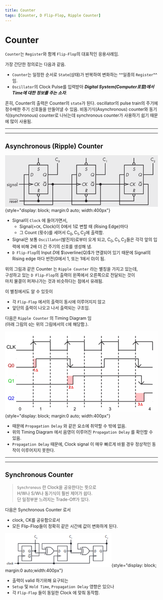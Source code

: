 ```yaml
---
title: Counter
tags: [Counter, D Flip-Flop, Ripple Counter]
---
```


# Counter

`Counter`는 `Register`와 함께 `Flip-Flop`의 대표적인 응용사례임.

가장 간단한 정의로는 다음과 같음.

* `Counter`는 일정한 순서로 `State`(상태)가 반복하여 변화하는 ^^일종의 `Register`^^ 임.
* `Oscillator`의 Clock Pulse를 입력받아 ***Digital System(Computer포함)에서 Time에 대한 정보를 주는 소자***.

흔히, Counter의 출력은 Counter의 `state`가 된다. oscillator의 pulse train의 주기에 정수배한 주기 신호들을 만들어낼 수 있음. 비동기식(Asynchronous) counter와 동기식(synchronous) counter로 나뉘는데 synchronous counter가 사용하기 쉽기 때문에 많이 사용됨.

---

---

## Asynchronous (Ripple) Counter


![Asynchronous Counter](./img/ripple_counter.png){style="display: block; margin:0 auto; width:400px"}


* Signal이 `Clock` 에 들어가면서, 
    * Signal(=`CK`, Clock)이 0에서 1로 변할 때 (Rising Edge)마다 
    * 그 Count (횟수)를 세어서 $\text{C}_0,\text{C}_1,\text{C}_2$에 출력함.
* Signal은 보통 `Oscillator`(발진자)로부터 오게 되고, $\text{C}_0,\text{C}_1,\text{C}_2$들은 각각 앞의 입력에 비해 2배 더 긴 주기의 신호를 생성해 냄.
* `D Flip-Flop`의 Input $D$에 $\overline{Q}$가 연결되어 있기 때문에 Signal의 Rising edge 마다 반전(0에서 1, 또는 1에서 0)이 됨. 

위의 그림과 같은 Counter 는 `Ripple Counter` 라는 별칭을 가지고 있는데,  
구성하고 있는 `D Flip-Flop`의 출력이 왼쪽에서 오른쪽으로 전달되는 것이  
마치 물결이 퍼져나가는 것과 비슷하다는 점에서 유래됨.  

이 별칭에서도 알 수 있듯이 

* 각 `Flip-Flop` 에서의 출력이 동시에 이루어지지 않고 
* 앞단의 출력이 나오고 나서 출력되는 구조임. 

다음은 `Ripple Counter` 의 Timing Diagram 임  
(아래 그림의 `Q`는 위의 그림에서의 `C`에 해당함.).


![Ripple Counter's Timing Diagram](./img/ripple_counter_timing_diagram.jpeg){style="display: block; margin:0 auto; width:400px"}


* 때문에 `Propagation Delay` 와 같은 요소에 취약할 수 밖에 없음. 
* 위의 Timing Diagram 에서 음영이 이루어진 `Propagation Delay` 를 확인할 수 있음.
* `Propagation Delay` 때문에, Clock signal 이 매우 빠르게 바뀔 경우 정상적인 동작이 이루어지지 못한다.

---

---

## Synchronous Counter

> `Synchronous` 란 Clock을 공유한다는 뜻으로  
> H/W나 S/W나 동기식이 훨씬 제어가 쉽다.  
>  단 일정부분 느려지는 Trade-Off가 있다.

다음은 Synchronous Counter 로서 

* clock, $\text{CK}$를 공유함으로서 
* 모든 Flip-Flop들이 정확히 같은 시간에 값이 변화하게 된다.
 

![Synchronous Counter](./img/synchronous_counter.png){style="display: block; margin:0 auto;width:400px"}

 
 * 출력이 valid 하기위해 요구되는 
 * `Setup` 및 `Hold Time`, `Propagation Delay` 영향은 있으나 
 * 각 `Flip-Flop` 들이 동일한 Clock 에 맞춰 동작함.
